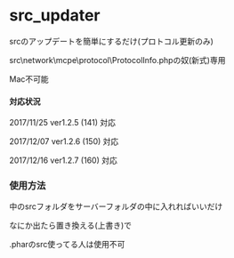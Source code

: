 # src_updater
srcのアップデートを簡単にするだけ(プロトコル更新のみ)

src\network\mcpe\protocol\ProtocolInfo.phpの奴(新式)専用

Mac不可能

#### 対応状況
2017/11/25 ver1.2.5 (141) 対応

2017/12/07 ver1.2.6 (150) 対応

2017/12/16 ver1.2.7 (160) 対応

### 使用方法
中のsrcフォルダをサーバーフォルダの中に入れればいいだけ

なにか出たら置き換える(上書き)で


.pharのsrc使ってる人は使用不可
